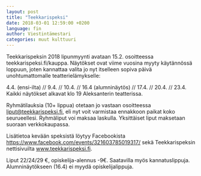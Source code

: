 ```yaml
---
layout: post
title: "Teekkarispeksi"
date: 2018-03-01 12:59:00 +0200
language: fin
author: Viestintämestari
categories: muut kulttuuri
---
```

Teekkarispeksin 2018 lipunmyynti avataan 15.2. osoitteessa teekkarispeksi.fi/kauppa. Näytökset ovat viime vuosina myyty käytännössä loppuun, joten kannattaa valita jo nyt itselleen sopiva päivä unohtumattomalle teatterielämykselle:

4.4. (ensi-ilta) // 9.4. // 10.4. // 16.4 (alumninäytös) // 17.4. // 20.4. // 23.4.<br>
Kaikki näytökset alkavat klo 19 Aleksanterin teatterissa.

Ryhmätilauksia (10+ lippua) otetaan jo vastaan osoitteessa liput@teekkarispeksi.fi, eli nyt voit varmistaa ennakkoon paikat koko seurueellesi. Ryhmäliput voi maksaa laskulla. Yksittäiset liput maksetaan suoraan verkkokaupassa.

Lisätietoa kevään speksistä löytyy Facebookista https://www.facebook.com/events/321603785019317/ sekä Teekkarispeksin nettisivuilta www.teekkarispeksi.fi.

Liput 22/24/29 €, opiskelija-alennus -9€. Saatavilla myös kannatuslippuja.<br>
Alumninäytökseen (16.4) ei myydä opiskelijalippuja.
